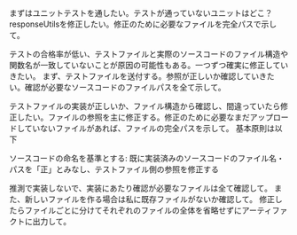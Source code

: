 まずはユニットテストを通したい。テストが通っていないユニットはどこ？
responseUtilsを修正したい。修正のために必要なファイルを完全パスで示して。

テストの合格率が低い、テストファイルと実際のソースコードのファイル構造や関数名が一致していないことが原因の可能性もある。一つずつ確実に修正していきたい。
まず、テストファイルを送付する。参照が正しいか確認していきたい。確認が必要なソースコードのファイルパスを全て示して。

テストファイルの実装が正しいか、ファイル構造から確認し、間違っていたら修正したい。ファイルの参照を主に修正する。修正のために必要なまだアップロードしていないファイルがあれば、ファイルの完全パスを示して。
基本原則は以下

ソースコードの命名を基準とする: 既に実装済みのソースコードのファイル名・パスを「正」とみなし、テストファイル側の参照を修正する

推測で実装しないで、実装にあたり確認が必要なファイルは全て確認して。
また、新しいファイルを作る場合は私に既存ファイルがないか確認して。
修正したらファイルごとに分けてそれぞれのファイルの全体を省略せずにアーティファクトに出力して。
